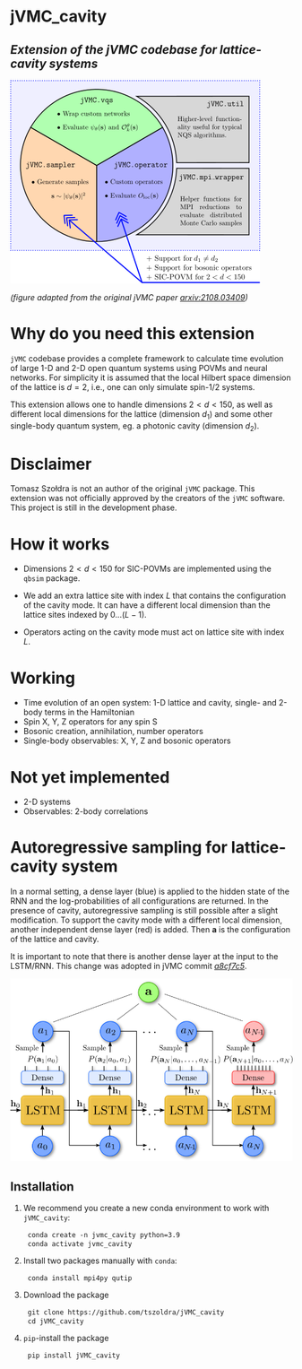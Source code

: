 # jVMC_cavity
## _Extension of the jVMC codebase for lattice-cavity systems_
![](Schematic.png)

_(figure adapted from the original jVMC paper *[arxiv:2108.03409](https://arxiv.org/abs/2108.03409)*)_
# Why do you need this extension
`jVMC` codebase provides a complete framework to calculate time evolution of large 1-D and 2-D open quantum systems
using POVMs and neural networks. For simplicity it is assumed that the local Hilbert space dimension of the lattice 
is $d=2$, i.e., one can only simulate spin-1/2 systems. 

This extension allows one to handle dimensions $2< d < 150$, as well as different local dimensions
for the lattice (dimension $d_1$) and some other single-body quantum system, eg. a photonic cavity 
(dimension $d_2$).

# Disclaimer
Tomasz Szołdra is not an author of the original `jVMC` package. This extension was not officially approved by the 
creators of the `jVMC` software. This project is still in the development phase.

# How it works
- Dimensions $2<d<150$ for SIC-POVMs are implemented using the `qbsim` package. 

- We add an extra lattice site with index $L$ that contains the configuration of the cavity mode. 
It can have a different local dimension than the lattice sites indexed by $0...(L-1)$.

- Operators acting on the cavity mode must act on lattice site with index $L$.


# Working
- Time evolution of an open system: 1-D lattice and cavity, single- and 2-body terms in the Hamiltonian
- Spin X, Y, Z operators for any spin S
- Bosonic creation, annihilation, number operators
- Single-body observables: X, Y, Z and bosonic operators

# Not yet implemented
- 2-D systems
- Observables: 2-body correlations

# Autoregressive sampling for lattice-cavity system
In a normal setting, a dense layer (blue) is applied to the hidden state of the RNN and the log-probabilities of all
configurations are returned. In the presence of cavity, autoregressive sampling is still possible after a slight modification. 
To support the cavity mode with a different local dimension, another independent dense
layer (red) is added. Then $\mathbf{a}$ is the configuration of the lattice and cavity.

It is important to note that there is another dense layer at the input to the LSTM/RNN. This change was adopted in jVMC 
commit *[a8cf7c5](https://github.com/markusschmitt/vmc_jax/commit/a8cf7c5a71886ebb38db5a2dcf0eb9dddd4f2118)*.


![](LSTM.png)

## Installation
1. We recommend you create a new conda environment to work with `jVMC_cavity`:

        conda create -n jvmc_cavity python=3.9
        conda activate jvmc_cavity

5. Install two packages manually with `conda`:

        conda install mpi4py qutip

2. Download the package

        git clone https://github.com/tszoldra/jVMC_cavity
        cd jVMC_cavity

4. ``pip``-install the package

        pip install jVMC_cavity



<!---
442  conda create --name jaxgpu
443  conda activate jaxgpu
444  conda install mpi4py
445  python
446  conda install qutip
447  pip install qbism
448  python
449  conda install python=3.9.7
450  python --version
451  conda install qutip
452  cd jvmc/SpinPhoton2/vmc_jax/ # modified setup.py to not install jax - we will install it by hand
453  pip install -e .
454  pip install --upgrade "jax[cuda]" -f https://storage.googleapis.com/jax-releases/jax_releases.html
455  python -c "import jax"
conda install -c conda-forge mpi4py openmpi
-->
     
